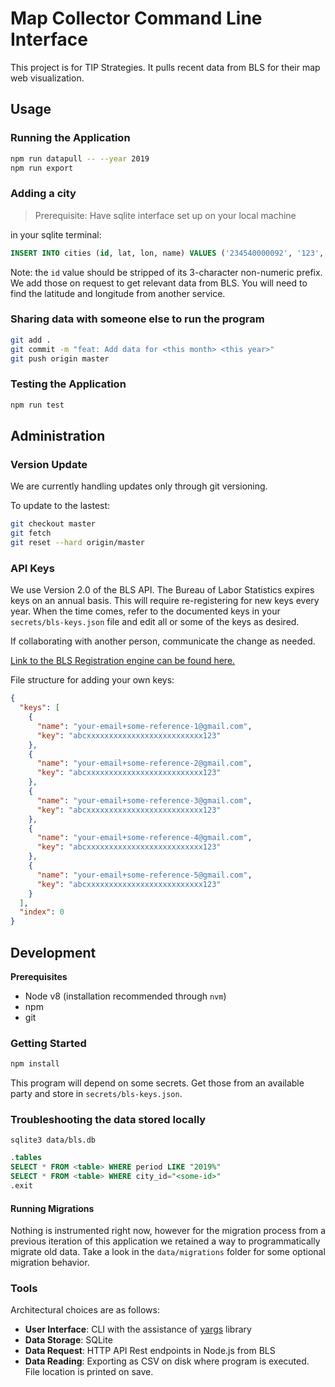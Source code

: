 # Map Collector Command Line Interface

This project is for TIP Strategies. It pulls recent data from BLS for their map web visualization.

## Usage

### Running the Application

``` bash
npm run datapull -- --year 2019
npm run export
```

### Adding a city
> Prerequisite: Have sqlite interface set up on your local machine

in your sqlite terminal:
```sql
INSERT INTO cities (id, lat, lon, name) VALUES ('234540000092', '123', '456', 'Example City, TN');
```
Note: the `id` value should be stripped of its 3-character non-numeric prefix. We add those on request to get relevant data from BLS. You will need to find the latitude and longitude from another service.

### Sharing data with someone else to run the program
```bash
git add .
git commit -m "feat: Add data for <this month> <this year>"
git push origin master
```

### Testing the Application
```bash
npm run test
```

## Administration

### Version Update

We are currently handling updates only through git versioning.

To update to the lastest:
```bash
git checkout master
git fetch
git reset --hard origin/master
```

### API Keys
We use Version 2.0 of the BLS API. The Bureau of Labor Statistics expires keys on an annual basis. This will require re-registering for new keys every year. When the time comes, refer to the documented keys in your `secrets/bls-keys.json` file and edit all or some of the keys as desired.

If collaborating with another person, communicate the change as needed.

[Link to the BLS Registration engine can be found here.](https://data.bls.gov/registrationEngine/)

File structure for adding your own keys:
```json
{
  "keys": [
    {
      "name": "your-email+some-reference-1@gmail.com",
      "key": "abcxxxxxxxxxxxxxxxxxxxxxxxxxx123"
    },
    {
      "name": "your-email+some-reference-2@gmail.com",
      "key": "abcxxxxxxxxxxxxxxxxxxxxxxxxxx123"
    },
    {
      "name": "your-email+some-reference-3@gmail.com",
      "key": "abcxxxxxxxxxxxxxxxxxxxxxxxxxx123"
    },
    {
      "name": "your-email+some-reference-4@gmail.com",
      "key": "abcxxxxxxxxxxxxxxxxxxxxxxxxxx123"
    },
    {
      "name": "your-email+some-reference-5@gmail.com",
      "key": "abcxxxxxxxxxxxxxxxxxxxxxxxxxx123"
    }
  ],
  "index": 0
}
```

## Development

**Prerequisites**
- Node v8 (installation recommended through `nvm`)
- npm
- git

### Getting Started

```bash
npm install
```

This program will depend on some secrets. Get those from an available party and store in `secrets/bls-keys.json`.

### Troubleshooting the data stored locally

`sqlite3 data/bls.db`
```sql
.tables
SELECT * FROM <table> WHERE period LIKE "2019%"
SELECT * FROM <table> WHERE city_id="<some-id>"
.exit
```
#### Running Migrations

Nothing is instrumented right now, however for the migration process from a previous iteration of this application we retained a way to programmatically migrate old data. Take a look in the `data/migrations` folder for some optional migration behavior.



### Tools

Architectural choices are as follows:


- **User Interface**: CLI with the assistance of [yargs](https://github.com/yargs/yargs) library
- **Data Storage**: SQLite
- **Data Request**: HTTP API Rest endpoints in Node.js from BLS
- **Data Reading**: Exporting as CSV on disk where program is executed. File location is printed on save.
